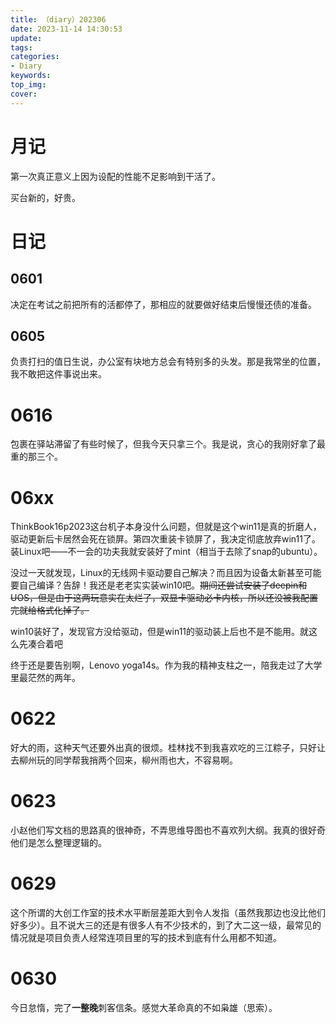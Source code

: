 ```yaml
---
title: （diary）202306
date: 2023-11-14 14:30:53
update:
tags:
categories:
- Diary
keywords:
top_img:
cover:
---
```


# 月记

第一次真正意义上因为设配的性能不足影响到干活了。

买台新的，好贵。

# 日记

## 0601

决定在考试之前把所有的活都停了，那相应的就要做好结束后慢慢还债的准备。

## 0605

负责打扫的值日生说，办公室有块地方总会有特别多的头发。那是我常坐的位置，我不敢把这件事说出来。

# 0616

包裹在驿站滞留了有些时候了，但我今天只拿三个。我是说，贪心的我刚好拿了最重的那三个。

# 06xx

ThinkBook16p2023这台机子本身没什么问题，但就是这个win11是真的折磨人，驱动更新后卡居然会死在锁屏。第四次重装卡锁屏了，我决定彻底放弃win11了。装Linux吧——不一会的功夫我就安装好了mint（相当于去除了snap的ubuntu）。

没过一天就发现，Linux的无线网卡驱动要自己解决？而且因为设备太新甚至可能要自己编译？告辞！我还是老老实实装win10吧。~~期间还尝试安装了deepin和UOS，但是由于这两玩意实在太烂了，双显卡驱动必卡内核，所以还没被我配置完就给格式化掉了。~~

win10装好了，发现官方没给驱动，但是win11的驱动装上后也不是不能用。就这么先凑合着吧

终于还是要告别啊，Lenovo yoga14s。作为我的精神支柱之一，陪我走过了大学里最茫然的两年。

# 0622
好大的雨，这种天气还要外出真的很烦。桂林找不到我喜欢吃的三江粽子，只好让去柳州玩的同学帮我捎两个回来，柳州雨也大，不容易啊。

# 0623
小赵他们写文档的思路真的很神奇，不弄思维导图也不喜欢列大纲。我真的很好奇他们是怎么整理逻辑的。

# 0629
这个所谓的大创工作室的技术水平断层差距大到令人发指（虽然我那边也没比他们好多少）。且不说大三的还是有很多人有不少技术的，到了大二这一级，最常见的情况就是项目负责人经常连项目里的写的技术到底有什么用都不知道。

# 0630

今日怠惰，完了**一整晚**刺客信条。感觉大革命真的不如枭雄（思索）。